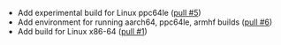 
- Add experimental build for Linux ppc64le ([pull #5](https://github.com/bytedeco/gcc/pull/5))
- Add environment for running aarch64, ppc64le, armhf builds ([pull #6](https://github.com/bytedeco/gcc/pull/6))
- Add build for Linux x86-64 ([pull #1](https://github.com/bytedeco/gcc/pull/1))